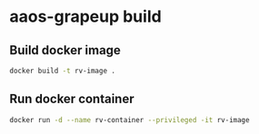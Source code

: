 # aaos-grapeup build

## Build docker image

```bash
docker build -t rv-image .
```

## Run docker container

```bash
docker run -d --name rv-container --privileged -it rv-image
```